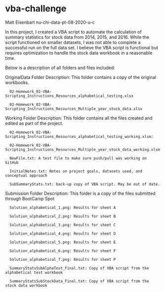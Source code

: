 # vba-challenge
Matt Eisenbart
nu-chi-data-pt-08-2020-u-c

In this project, I created a VBA script to automate the calculation of summary statistics for 
stock data from 2014, 2015, and 2016. While the script functioned on smaller datasets, I was not
able to complete a successful run on the full data set. I believe the VBA script is functional but requires
optimization to handle the stock data workbook in a reasonable time.

Below is a description of all folders and files included:
  
  OriginalData
    Folder Description: This folder contains a copy of the original workbooks. 
      
      02-Homework_02-VBA-Scripting_Instructions_Resources_alphabetical_testing.xlsx
      
      02-Homework_02-VBA-Scripting_Instructions_Resources_Multiple_year_stock_data.xlsx
  
  Working
    Folder Description: This folder contains all the files created and edited as part of the project. 
      
      02-Homework_02-VBA-Scripting_Instructions_Resources_alphabetical_testing_working.xlsm:  
      
      02-Homework_02-VBA-Scripting_Instructions_Resources_Multiple_year_stock_data_working.xlsm
      
      NewFile.txt: A test file to make sure push/pull was working on GitHub
      
      InitialNotes.txt: Notes on project goals, datasets used, and conceptual approach
      
      SubSummaryStats.txt: back-up copy of VBA script. May be out of date.
      
   Submission
    Folder Description: This folder is a copy of the files submitted through BootCamp Spot
      
      Solution_alphabetical_1.png: Results for sheet A
      
      Solution_alphabetical_2.png: Results for sheet B
      
      Solution_alphabetical_3.png: Results for sheet C
      
      Solution_alphabetical_4.png: Results for sheet D
      
      Solution_alphabetical_5.png: Results for sheet E
      
      Solution_alphabetical_6.png: Results for sheet F
      
      Solution_alphabetical_7.png: Results for sheet P
      
      SummaryStatsSubAlphaTest_Final.txt: Copy of VBA script from the alphabetical test workbook
      
      SummaryStatsSubStockData_Final.txt: Copy of VBA script from the stock data workbook  
      
